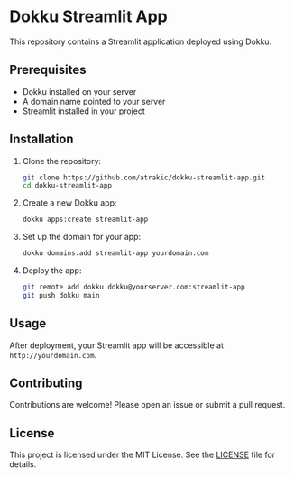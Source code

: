 # Dokku Streamlit App

This repository contains a Streamlit application deployed using Dokku.

## Prerequisites

- Dokku installed on your server
- A domain name pointed to your server
- Streamlit installed in your project

## Installation

1. Clone the repository:

    ```sh
    git clone https://github.com/atrakic/dokku-streamlit-app.git
    cd dokku-streamlit-app
    ```

2. Create a new Dokku app:

    ```sh
    dokku apps:create streamlit-app
    ```

3. Set up the domain for your app:

    ```sh
    dokku domains:add streamlit-app yourdomain.com
    ```

4. Deploy the app:

    ```sh
    git remote add dokku dokku@yourserver.com:streamlit-app
    git push dokku main
    ```

## Usage

After deployment, your Streamlit app will be accessible at `http://yourdomain.com`.

## Contributing

Contributions are welcome! Please open an issue or submit a pull request.

## License

This project is licensed under the MIT License. See the [LICENSE](LICENSE) file for details.
